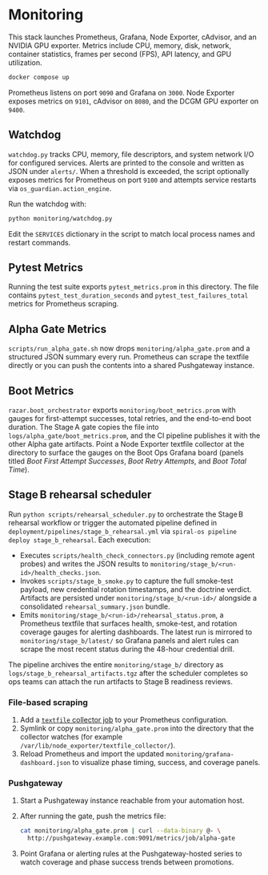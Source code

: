 # Monitoring

This stack launches Prometheus, Grafana, Node Exporter, cAdvisor, and an
NVIDIA GPU exporter. Metrics include CPU, memory, disk, network, container
statistics, frames per second (FPS), API latency, and GPU utilization.

```bash
docker compose up
```

Prometheus listens on port `9090` and Grafana on `3000`. Node Exporter exposes
metrics on `9101`, cAdvisor on `8080`, and the DCGM GPU exporter on `9400`.

## Watchdog

`watchdog.py` tracks CPU, memory, file descriptors, and system network I/O for
configured services. Alerts are printed to the console and written as JSON
under `alerts/`. When a threshold is exceeded, the script optionally exposes
metrics for Prometheus on port `9100` and attempts service restarts via
`os_guardian.action_engine`.

Run the watchdog with:

```bash
python monitoring/watchdog.py
```

Edit the `SERVICES` dictionary in the script to match local process names and
restart commands.

## Pytest Metrics

Running the test suite exports `pytest_metrics.prom` in this directory.  The file
contains `pytest_test_duration_seconds` and `pytest_test_failures_total` metrics
for Prometheus scraping.

## Alpha Gate Metrics

`scripts/run_alpha_gate.sh` now drops `monitoring/alpha_gate.prom` and a
structured JSON summary every run. Prometheus can scrape the textfile directly
or you can push the contents into a shared Pushgateway instance.

## Boot Metrics

`razar.boot_orchestrator` exports `monitoring/boot_metrics.prom` with gauges for
first-attempt successes, total retries, and the end-to-end boot duration. The
Stage A gate copies the file into `logs/alpha_gate/boot_metrics.prom`, and the
CI pipeline publishes it with the other Alpha gate artifacts. Point a Node
Exporter textfile collector at the directory to surface the gauges on the Boot
Ops Grafana board (panels titled *Boot First Attempt Successes*, *Boot Retry
Attempts*, and *Boot Total Time*).

## Stage B rehearsal scheduler

Run `python scripts/rehearsal_scheduler.py` to orchestrate the Stage B rehearsal
workflow or trigger the automated pipeline defined in
`deployment/pipelines/stage_b_rehearsal.yml` via
`spiral-os pipeline deploy stage_b_rehearsal`. Each execution:

- Executes `scripts/health_check_connectors.py` (including remote agent probes)
  and writes the JSON results to
  `monitoring/stage_b/<run-id>/health_checks.json`.
- Invokes `scripts/stage_b_smoke.py` to capture the full smoke-test payload,
  new credential rotation timestamps, and the doctrine verdict. Artifacts are
  persisted under `monitoring/stage_b/<run-id>/` alongside a consolidated
  `rehearsal_summary.json` bundle.
- Emits `monitoring/stage_b/<run-id>/rehearsal_status.prom`, a Prometheus
  textfile that surfaces health, smoke-test, and rotation coverage gauges for
  alerting dashboards. The latest run is mirrored to
  `monitoring/stage_b/latest/` so Grafana panels and alert rules can scrape the
  most recent status during the 48-hour credential drill.

The pipeline archives the entire `monitoring/stage_b/` directory as
`logs/stage_b_rehearsal_artifacts.tgz` after the scheduler completes so ops
teams can attach the run artifacts to Stage B readiness reviews.

### File-based scraping

1. Add a [`textfile` collector job](https://prometheus.io/docs/instrumenting/writing_exporters/#textfile-collector)
   to your Prometheus configuration.
2. Symlink or copy `monitoring/alpha_gate.prom` into the directory that the
   collector watches (for example `/var/lib/node_exporter/textfile_collector/`).
3. Reload Prometheus and import the updated `monitoring/grafana-dashboard.json`
   to visualize phase timing, success, and coverage panels.

### Pushgateway

1. Start a Pushgateway instance reachable from your automation host.
2. After running the gate, push the metrics file:

   ```bash
   cat monitoring/alpha_gate.prom | curl --data-binary @- \
     http://pushgateway.example.com:9091/metrics/job/alpha-gate
   ```

3. Point Grafana or alerting rules at the Pushgateway-hosted series to watch
   coverage and phase success trends between promotions.
